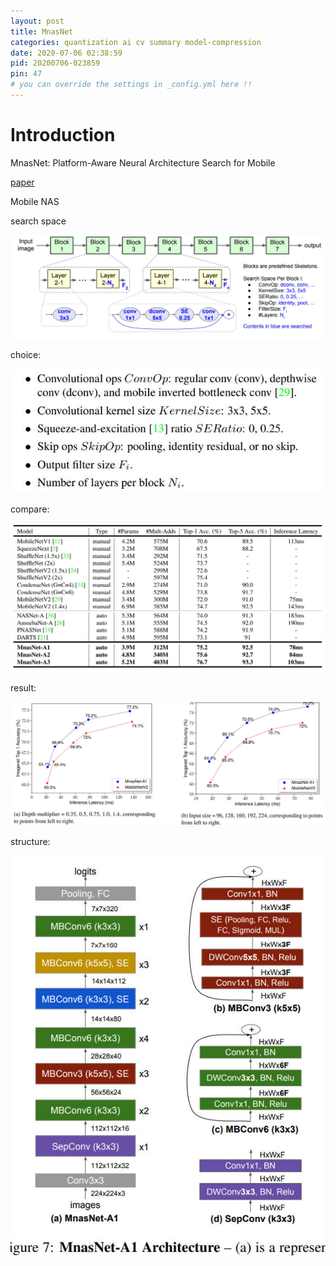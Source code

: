 ```yaml
---
layout: post
title: MnasNet
categories: quantization ai cv summary model-compression
date: 2020-07-06 02:38:59
pid: 20200706-023859
pin: 47
# you can override the settings in _config.yml here !!
---
```


# Introduction

MnasNet: Platform-Aware Neural Architecture Search for Mobile

[paper](https://arxiv.org/pdf/1807.11626.pdf)

Mobile NAS

search space

![Accuracy-vs-Speed](/w3c/images/paper/MnasNet-1.jpg)

choice:

![Accuracy-vs-Speed](/w3c/images/paper/MnasNet-2.jpg)

compare:

![Accuracy-vs-Speed](/w3c/images/paper/MnasNet-3.jpg)

result:

![Accuracy-vs-Speed](/w3c/images/paper/MnasNet-4.jpg)

structure:

![Accuracy-vs-Speed](/w3c/images/paper/MnasNet-5.jpg)
